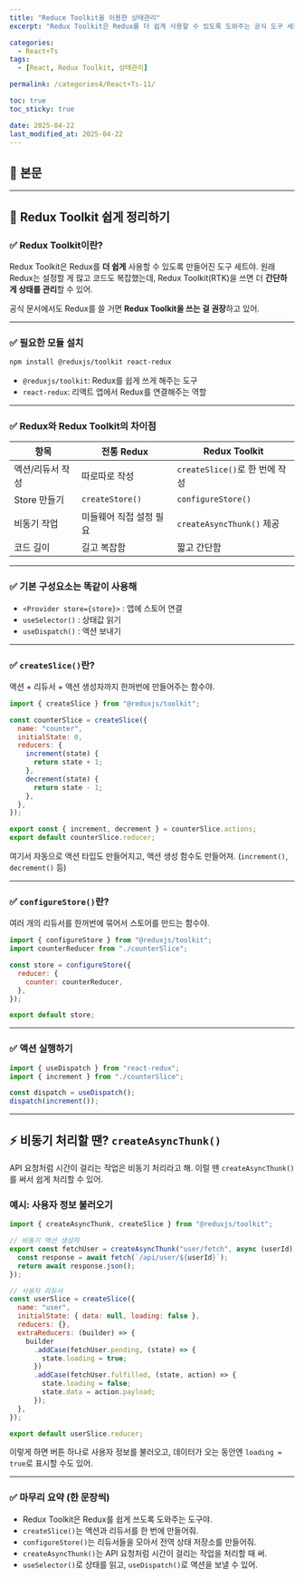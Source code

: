 ```yaml
---
title: "Reduce Toolkit을 이용한 상태관리"
excerpt: "Redux Toolkit은 Redux를 더 쉽게 사용할 수 있도록 도와주는 공식 도구 세트입니다. 복잡했던 액션, 리듀서, 스토어 구성을 createSlice()와 configureStore()로 간단하게 처리할 수 있어요."

categories:
  - React+Ts
tags:
  - [React, Redux Toolkit, 상태관리]

permalink: /categories4/React+Ts-11/

toc: true
toc_sticky: true

date: 2025-04-22
last_modified_at: 2025-04-22
---
```


## 🦥 본문

---

## 🧰 Redux Toolkit 쉽게 정리하기

### ✅ Redux Toolkit이란?

Redux Toolkit은 Redux를 **더 쉽게** 사용할 수 있도록 만들어진 도구 세트야.
원래 Redux는 설정할 게 많고 코드도 복잡했는데, Redux Toolkit(RTK)을 쓰면 더 **간단하게 상태를 관리**할 수 있어.

공식 문서에서도 Redux를 쓸 거면 **Redux Toolkit을 쓰는 걸 권장**하고 있어.

---

### ✅ 필요한 모듈 설치

```bash
npm install @reduxjs/toolkit react-redux
```

- `@reduxjs/toolkit`: Redux를 쉽게 쓰게 해주는 도구
- `react-redux`: 리액트 앱에서 Redux를 연결해주는 역할

---

### ✅ Redux와 Redux Toolkit의 차이점

| 항목             | 전통 Redux              | Redux Toolkit                  |
| ---------------- | ----------------------- | ------------------------------ |
| 액션/리듀서 작성 | 따로따로 작성           | `createSlice()`로 한 번에 작성 |
| Store 만들기     | `createStore()`         | `configureStore()`             |
| 비동기 작업      | 미들웨어 직접 설정 필요 | `createAsyncThunk()` 제공      |
| 코드 길이        | 길고 복잡함             | 짧고 간단함                    |

---

### ✅ 기본 구성요소는 똑같이 사용해

- `<Provider store={store}>` : 앱에 스토어 연결
- `useSelector()` : 상태값 읽기
- `useDispatch()` : 액션 보내기

---

### ✅ `createSlice()`란?

액션 + 리듀서 + 액션 생성자까지 한꺼번에 만들어주는 함수야.

```js
import { createSlice } from "@reduxjs/toolkit";

const counterSlice = createSlice({
  name: "counter",
  initialState: 0,
  reducers: {
    increment(state) {
      return state + 1;
    },
    decrement(state) {
      return state - 1;
    },
  },
});

export const { increment, decrement } = counterSlice.actions;
export default counterSlice.reducer;
```

여기서 자동으로 액션 타입도 만들어지고, 액션 생성 함수도 만들어져. (`increment()`, `decrement()` 등)

---

### ✅ `configureStore()`란?

여러 개의 리듀서를 한꺼번에 묶어서 스토어를 만드는 함수야.

```js
import { configureStore } from "@reduxjs/toolkit";
import counterReducer from "./counterSlice";

const store = configureStore({
  reducer: {
    counter: counterReducer,
  },
});

export default store;
```

---

### ✅ 액션 실행하기

```js
import { useDispatch } from "react-redux";
import { increment } from "./counterSlice";

const dispatch = useDispatch();
dispatch(increment());
```

---

## ⚡ 비동기 처리할 땐? `createAsyncThunk()`

API 요청처럼 시간이 걸리는 작업은 비동기 처리라고 해. 이럴 땐 `createAsyncThunk()`를 써서 쉽게 처리할 수 있어.

### 예시: 사용자 정보 불러오기

```js
import { createAsyncThunk, createSlice } from "@reduxjs/toolkit";

// 비동기 액션 생성자
export const fetchUser = createAsyncThunk("user/fetch", async (userId) => {
  const response = await fetch(`/api/user/${userId}`);
  return await response.json();
});

// 사용자 리듀서
const userSlice = createSlice({
  name: "user",
  initialState: { data: null, loading: false },
  reducers: {},
  extraReducers: (builder) => {
    builder
      .addCase(fetchUser.pending, (state) => {
        state.loading = true;
      })
      .addCase(fetchUser.fulfilled, (state, action) => {
        state.loading = false;
        state.data = action.payload;
      });
  },
});

export default userSlice.reducer;
```

이렇게 하면 버튼 하나로 사용자 정보를 불러오고,
데이터가 오는 동안엔 `loading = true`로 표시할 수도 있어.

---

### ✅ 마무리 요약 (한 문장씩)

- Redux Toolkit은 Redux를 쉽게 쓰도록 도와주는 도구야.
- `createSlice()`는 액션과 리듀서를 한 번에 만들어줘.
- `configureStore()`는 리듀서들을 모아서 전역 상태 저장소를 만들어줘.
- `createAsyncThunk()`는 API 요청처럼 시간이 걸리는 작업을 처리할 때 써.
- `useSelector()`로 상태를 읽고, `useDispatch()`로 액션을 보낼 수 있어.
